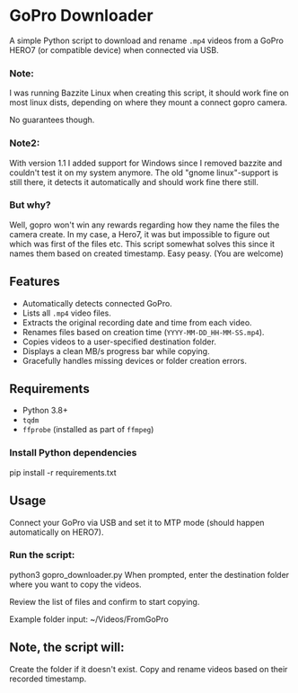 # GoPro Downloader

A simple Python script to download and rename `.mp4` videos from a GoPro HERO7 (or compatible device) when connected via USB.

### Note:
I was running Bazzite Linux when creating this script, it should work fine on most linux dists, depending on where they mount a connect gopro camera. 

No guarantees though.

### Note2:
With version 1.1 I added support for Windows since I removed bazzite and couldn't test it on my system anymore.
The old "gnome linux"-support is still there, it detects it automatically and should work fine there still.

### But why?
Well, gopro won't win any rewards regarding how they name the files the camera create. In my case, a Hero7, it was but impossible to figure out which was first of the files etc. This script somewhat solves this since it names them based on created timestamp. Easy peasy.
(You are welcome)

## Features

- Automatically detects connected GoPro.
- Lists all `.mp4` video files.
- Extracts the original recording date and time from each video.
- Renames files based on creation time (`YYYY-MM-DD_HH-MM-SS.mp4`).
- Copies videos to a user-specified destination folder.
- Displays a clean MB/s progress bar while copying.
- Gracefully handles missing devices or folder creation errors.

## Requirements

- Python 3.8+
- `tqdm`
- `ffprobe` (installed as part of `ffmpeg`)

### Install Python dependencies
pip install -r requirements.txt

## Usage
Connect your GoPro via USB and set it to MTP mode (should happen automatically on HERO7).

### Run the script:
python3 gopro_downloader.py
When prompted, enter the destination folder where you want to copy the videos.

Review the list of files and confirm to start copying.

Example folder input:
~/Videos/FromGoPro

## Note, the script will:
Create the folder if it doesn't exist.
Copy and rename videos based on their recorded timestamp.